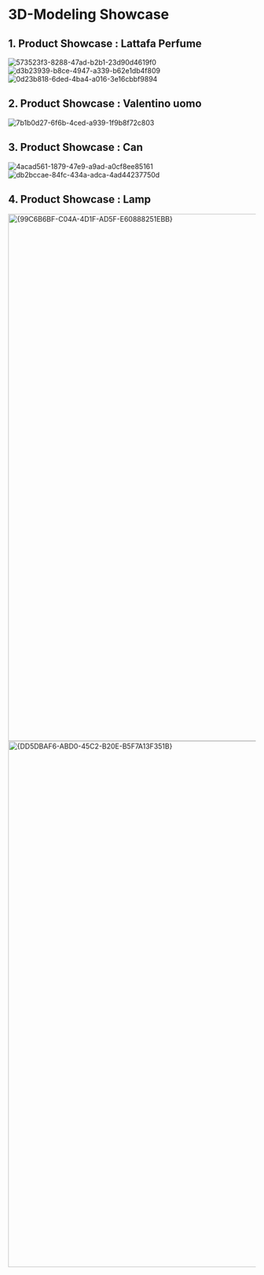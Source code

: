 # 3D-Modeling Showcase
## 1. Product Showcase : Lattafa Perfume
![573523f3-8288-47ad-b2b1-23d90d4619f0](https://github.com/user-attachments/assets/b21c9fbb-618f-4a74-9d3a-0ab287013bda)
![d3b23939-b8ce-4947-a339-b62e1db4f809](https://github.com/user-attachments/assets/0fafcc81-4dd9-4c8e-98d4-1b358f9f2c3a)
![0d23b818-6ded-4ba4-a016-3e16cbbf9894](https://github.com/user-attachments/assets/0dcb88a9-16d0-41a6-8c85-b9abcfde323c)

## 2. Product Showcase : Valentino uomo
![7b1b0d27-6f6b-4ced-a939-1f9b8f72c803](https://github.com/user-attachments/assets/f9fce986-7b36-4c2b-a01e-df4ce2fbf985)

## 3. Product Showcase : Can
![4acad561-1879-47e9-a9ad-a0cf8ee85161](https://github.com/user-attachments/assets/729d8df2-23a9-45dd-9b93-eacb3320d038)
![db2bccae-84fc-434a-adca-4ad44237750d](https://github.com/user-attachments/assets/e6b7cad0-2d75-463a-9f1a-c54a80d333bf)

## 4. Product Showcase : Lamp
<img width="1912" height="1073" alt="{99C6B6BF-C04A-4D1F-AD5F-E60888251EBB}" src="https://github.com/user-attachments/assets/2f9606dc-7656-45d1-af79-a4043a88a188" />
<img width="1910" height="1071" alt="{DD5DBAF6-ABD0-45C2-B20E-B5F7A13F351B}" src="https://github.com/user-attachments/assets/2c8e811e-e71f-4292-b9fb-db1c6e68579e" />

